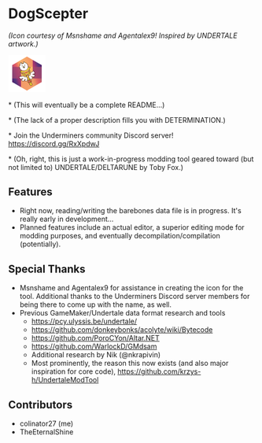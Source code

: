 # DogScepter
*(Icon courtesy of Msnshame and Agentalex9! Inspired by UNDERTALE artwork.)*

<img src="icon.png" alt="icon" width="15%" height="15%"> 

\* (This will eventually be a complete README...)

\* (The lack of a proper description fills you with DETERMINATION.)

\* Join the Underminers community Discord server! https://discord.gg/RxXpdwJ

\* (Oh, right, this is just a work-in-progress modding tool geared toward (but not limited to) UNDERTALE/DELTARUNE by Toby Fox.)

## Features
* Right now, reading/writing the barebones data file is in progress. It's really early in development...
* Planned features include an actual editor, a superior editing mode for modding purposes, and eventually decompilation/compilation (potentially).

## Special Thanks
* Msnshame and Agentalex9 for assistance in creating the icon for the tool. Additional thanks to the Underminers Discord server members for being there to come up with the name, as well.
* Previous GameMaker/Undertale data format research and tools
    - https://pcy.ulyssis.be/undertale/
    - https://github.com/donkeybonks/acolyte/wiki/Bytecode
    - https://github.com/PoroCYon/Altar.NET
    - https://github.com/WarlockD/GMdsam
	- Additional research by Nik (@nkrapivin)
    - Most prominently, the reason this now exists (and also major inspiration for core code), https://github.com/krzys-h/UndertaleModTool

## Contributors
- colinator27 (me)
- TheEternalShine